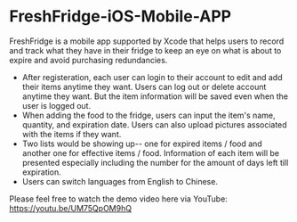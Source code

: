 # FreshFridge-iOS-Mobile-APP
FreshFridge is a mobile app supported by Xcode that helps users to record and track what they have in their fridge to keep an eye on what is about to expire and avoid purchasing redundancies. 

- After registeration, each user can login to their account to edit and add their items anytime they want. Users can log out or delete account anytime they want. But the item information will be saved even when the user is logged out. 
- When adding the food to the fridge, users can input the item's name, quantity, and expiration date. Users can also upload pictures associated with the items if they want. 
- Two lists would be showing up-- one for expired items / food and another one for effective items / food.  Information of each item will be presented especially including the number for the amount of days left till expiration. 
- Users can switch languages from English to Chinese. 

Please feel free to watch the demo video here via YouTube: https://youtu.be/UM75QpOM9hQ
